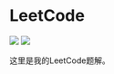 # LeetCode
![](https://img.shields.io/badge/language-python-green)
![](https://img.shields.io/badge/language-C++-blue)

这里是我的LeetCode题解。
